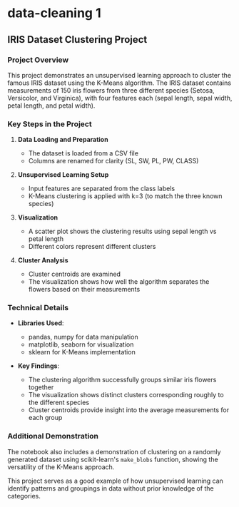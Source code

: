 # data-cleaning 1
## IRIS Dataset Clustering Project

### Project Overview
This project demonstrates an unsupervised learning approach to cluster the famous IRIS dataset using the K-Means algorithm. The IRIS dataset contains measurements of 150 iris flowers from three different species (Setosa, Versicolor, and Virginica), with four features each (sepal length, sepal width, petal length, and petal width).

### Key Steps in the Project

1. **Data Loading and Preparation**
   - The dataset is loaded from a CSV file
   - Columns are renamed for clarity (SL, SW, PL, PW, CLASS)

2. **Unsupervised Learning Setup**
   - Input features are separated from the class labels
   - K-Means clustering is applied with k=3 (to match the three known species)

3. **Visualization**
   - A scatter plot shows the clustering results using sepal length vs petal length
   - Different colors represent different clusters

4. **Cluster Analysis**
   - Cluster centroids are examined
   - The visualization shows how well the algorithm separates the flowers based on their measurements

### Technical Details

- **Libraries Used**:
  - pandas, numpy for data manipulation
  - matplotlib, seaborn for visualization
  - sklearn for K-Means implementation

- **Key Findings**:
  - The clustering algorithm successfully groups similar iris flowers together
  - The visualization shows distinct clusters corresponding roughly to the different species
  - Cluster centroids provide insight into the average measurements for each group

### Additional Demonstration

The notebook also includes a demonstration of clustering on a randomly generated dataset using scikit-learn's `make_blobs` function, showing the versatility of the K-Means approach.

This project serves as a good example of how unsupervised learning can identify patterns and groupings in data without prior knowledge of the categories.
